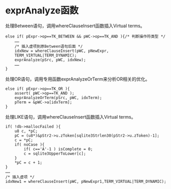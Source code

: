 # exprAnalyze函数
处理Between语句，调用whereClauseInsert函数插入Virtual terms。

    else if( pExpr->op==TK_BETWEEN && pWC->op==TK_AND ){/* 判断操作符类型 */
        ……
        /* 插入虚项到原Between语句后面 */
        idxNew = whereClauseInsert(pWC, pNewExpr,
        TERM_VIRTUAL|TERM_DYNAMIC);
        exprAnalyze(pSrc, pWC, idxNew);
        ……
    }
处理OR语句，调用专用函数exprAnalyzeOrTerm来分析OR相关的优化。

    else if( pExpr->op==TK_OR ){
        assert( pWC->op==TK_AND );
        exprAnalyzeOrTerm(pSrc, pWC, idxTerm);
        pTerm = &pWC->a[idxTerm];
    }

处理LIKE语句，调用whereClauseInsert函数插入Virtual terms。

    if( !db->mallocFailed ){
        u8 c, *pC;
        pC = (u8*)&pStr2->u.zToken[sqlite3Strlen30(pStr2->u.zToken)-1];
        c = *pC;
        if( noCase ){
            if( c=='A'-1 ) isComplete = 0;
            c = sqlite3UpperToLower[c];
        }
        *pC = c + 1;
    }
    ……
    /* 插入虚项 */
    idxNew1 = whereClauseInsert(pWC, pNewExpr1,TERM_VIRTUAL|TERM_DYNAMIC);




